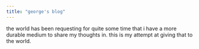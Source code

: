 ```yaml
---
title: "george's blog"
---
```


the world has been requesting for quite some time that i have a more durable medium to share my thoughts in. this is my
attempt at giving that to the world.